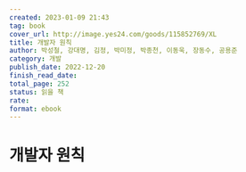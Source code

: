 ```yaml
---
created: 2023-01-09 21:43
tag: book
cover_url: http://image.yes24.com/goods/115852769/XL
title: 개발자 원칙
author: 박성철, 강대명, 김정, 박미정, 박종천, 이동욱, 장동수, 공용준
category: 개발
publish_date: 2022-12-20
finish_read_date:
total_page: 252
status: 읽을 책
rate:
format: ebook
---
```


# 개발자 원칙
